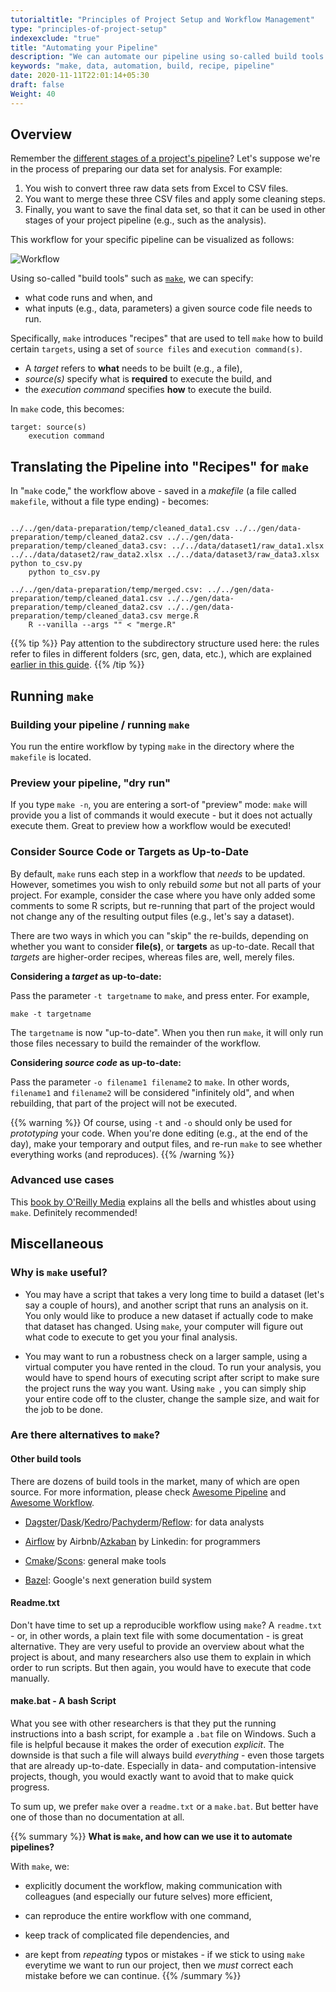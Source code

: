 ```yaml
---
tutorialtitle: "Principles of Project Setup and Workflow Management"
type: "principles-of-project-setup"
indexexclude: "true"
title: "Automating your Pipeline"
description: "We can automate our pipeline using so-called build tools to execute sequential code files."
keywords: "make, data, automation, build, recipe, pipeline"
date: 2020-11-11T22:01:14+05:30
draft: false
Weight: 40
---
```


## Overview

Remember the [different stages of a project's pipeline](../pipeline/#project-pipelines)? Let's suppose
we're in the process of preparing our data set for analysis. For example:

1. You wish to convert three raw data sets from Excel to CSV files.
2. You want to merge these three CSV files and apply some cleaning steps.
3. Finally, you want to save the final data set, so that it can be used in
other stages of your project pipeline (e.g., such as the analysis).

This workflow for your specific pipeline can be visualized as follows:

![Workflow](../make_flowchart.png)

Using so-called "build tools" such as [`make`](/building-blocks/configure-your-computer/automation-and-workflows/make/), we can specify:

- what code runs and when, and
- what inputs (e.g., data, parameters) a given source code file needs to run.

Specifically, `make` introduces "recipes" that are used to tell `make` how to
build certain `targets`, using a set of `source files` and `execution command(s)`.

- A *target* refers to **what** needs to be built (e.g., a file),
- *source(s)* specify what is **required** to execute the build, and
- the *execution command* specifies **how** to execute the build.

In `make` code, this becomes:

```make
target: source(s)
    execution command
```
## Translating the Pipeline into "Recipes" for `make`

In "`make` code," the workflow above - saved in a *makefile* (a file called `makefile`, without a file type ending) - becomes:

```make

../../gen/data-preparation/temp/cleaned_data1.csv ../../gen/data-preparation/temp/cleaned_data2.csv ../../gen/data-preparation/temp/cleaned_data3.csv: ../../data/dataset1/raw_data1.xlsx ../../data/dataset2/raw_data2.xlsx ../../data/dataset3/raw_data3.xlsx python to_csv.py
   	python to_csv.py

../../gen/data-preparation/temp/merged.csv: ../../gen/data-preparation/temp/cleaned_data1.csv ../../gen/data-preparation/temp/cleaned_data2.csv ../../gen/data-preparation/temp/cleaned_data3.csv merge.R
   	R --vanilla --args "" < "merge.R"
```

<!--
../temp/analysis.RData: ../temp/merged.csv analyze.R
   	R --vanilla --args "" < "analyze.R"

../temp/plot.png: ../temp/merged.csv plot.R
   	R --vanilla --args "" < "plot.R"

../output/report.pdf: ../temp/plot.png ../temp/analysis.RData
	R -e "rmarkdown::render('make_report.Rmd', output_file = '../output/report.pdf')"
-->


{{% tip %}}
Pay attention to the subdirectory structure used here: the rules refer to files in different folders (src, gen, data, etc.), which are explained [earlier in this guide](../directories).
{{% /tip %}}

## Running `make`

### Building your pipeline / running `make`

You run the entire workflow by typing `make` in the directory where the `makefile` is located.

### Preview your pipeline, "dry run"

If you type `make -n`, you are entering a sort-of "preview" mode: `make`
will provide you a list of commands it would execute - but it does not
actually execute them. Great to preview how a workflow would be executed!

### Consider Source Code or Targets as Up-to-Date

By default, `make` runs each step in a workflow that *needs* to be
updated. However, sometimes you wish to only rebuild *some* but not all
parts of your project. For example, consider the case where you have only
added some comments to some R scripts, but re-running that part of the project
would not change any of the resulting output files (e.g., let's say a dataset).

There are two ways in which you can "skip" the re-builds, depending on
whether you want to consider **file(s)**, or **targets** as up-to-date.
Recall that *targets* are higher-order recipes, whereas files are, well,
merely files.

**Considering a *target* as up-to-date:**

Pass the parameter `-t targetname` to `make`, and press enter. For example,
```
make -t targetname
```

The `targetname` is now "up-to-date". When you then run `make`,
it will only run those files necessary to build the remainder of the workflow.

**Considering *source code* as up-to-date:**

Pass the parameter `-o filename1 filename2` to `make`.
In other words, `filename1` and `filename2` will be considered "infinitely old",
and when rebuilding, that part of the project will not be executed.

{{% warning %}}
Of course, using `-t` and `-o` should only be used for *prototyping* your
code. When you're done editing (e.g., at the end of the day), make
your temporary and output files, and re-run `make`
to see whether everything works (and reproduces).
{{% /warning %}}

### Advanced use cases

This [book by O'Reilly Media](https://www.oreilly.com/openbook/make3/book/index.csp) explains all the bells and whistles about using `make`. Definitely recommended!

## Miscellaneous

### Why is `make` useful?

- You may have a script that takes a very long time to build a dataset
(let's say a couple of hours), and another script that runs an analysis on it.
You only would like to produce a new dataset if actually code to make that dataset has changed.
Using `make`, your computer will figure out what code to execute to get you your final analysis.

- You may want to run a robustness check on a larger sample, using a virtual computer you have rented in the cloud.
To run your analysis, you would have to spend hours of executing script after script to make sure the project runs the way you want.
Using `make `, you can simply ship your entire code off to the cluster, change the sample size, and wait for the job to be done.

### Are there alternatives to `make`?

#### Other build tools

There are dozens of build tools in the market, many of which are open source. For more information, please check [Awesome Pipeline](https://github.com/pditommaso/awesome-pipeline) and [Awesome Workflow](https://github.com/meirwah/awesome-workflow-engines).

- [Dagster](https://github.com/dagster-io/dagster)/[Dask](https://github.com/dask/dask)/[Kedro](https://github.com/quantumblacklabs/kedro)/[Pachyderm](https://github.com/pachyderm/pachyderm)/[Reflow](https://github.com/grailbio/reflow): for data analysts

- [Airflow](https://github.com/apache/airflow) by Airbnb/[Azkaban](https://github.com/azkaban/azkaban) by Linkedin: for programmers
- [Cmake](https://cmake.org/)/[Scons](https://scons.org/): general make tools
- [Bazel](https://bazel.build): Google's next generation build system

#### Readme.txt

Don't have time to set up a reproducible workflow using `make`?
A `readme.txt` - or, in other words, a plain text file with some documentation - is great alternative.
They are very useful to provide an overview about what the project is
about, and many researchers also use them to explain in which order to run scripts. But then again,
you would have to execute that code manually.

#### make.bat - A bash Script

What you see with other researchers is that they put the running instructions into a bash script,
for example a `.bat` file on Windows. Such a file is helpful because it makes the order of
execution *explicit*. The downside is that such a file will always build *everything* - even those
targets that are already up-to-date. Especially in data- and computation-intensive
projects, though, you would exactly want to avoid that to make quick progress.

To sum up, we prefer `make` over a `readme.txt` or a `make.bat`. But better have one of those than no documentation at all.

{{% summary %}}
**What is `make`, and how can we use it to automate pipelines?**

With `make`, we:

- explicitly document the workflow, making communication with colleagues (and especially our future selves) more efficient,

- can reproduce the entire workflow with one command,

- keep track of complicated file dependencies, and

- are kept from *repeating* typos or mistakes - if we stick to using `make` everytime
we want to run our project, then we *must* correct each mistake before we can continue.
{{% /summary %}}
